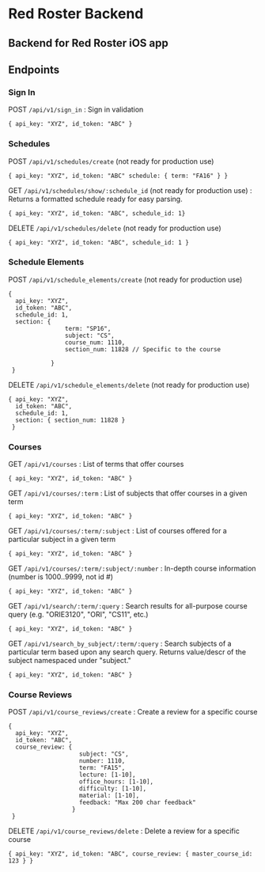 # Red Roster Backend 

## Backend for Red Roster iOS app 


## Endpoints 
### Sign In 

POST `/api/v1/sign_in` : Sign in validation 
	
	{ api_key: "XYZ", id_token: "ABC" }

### Schedules

POST `/api/v1/schedules/create` (not ready for production use)

	{ api_key: "XYZ", id_token: "ABC" schedule: { term: "FA16" } } 
	
	
GET `/api/v1/schedules/show/:schedule_id` (not ready for production use) : Returns a formatted schedule ready for easy parsing.  

	{ api_key: "XYZ", id_token: "ABC", schedule_id: 1} 

	
DELETE `/api/v1/schedules/delete` (not ready for production use)

	{ api_key: "XYZ", id_token: "ABC", schedule_id: 1 } 
	
### Schedule Elements 
	
POST `/api/v1/schedule_elements/create` (not ready for production use)

	{ 
	  api_key: "XYZ", 
	  id_token: "ABC", 
	  schedule_id: 1, 
	  section: { 
	  				term: "SP16",
	  				subject: "CS",
	  				course_num: 1110,
	  				section_num: 11828 // Specific to the course 
	  	
	  			}
	 }
	 
DELETE `/api/v1/schedule_elements/delete` (not ready for production use)

	{ api_key: "XYZ",
	  id_token: "ABC",
	  schedule_id: 1,
	  section: { section_num: 11828 } 
	 }
### Courses 
	
GET `/api/v1/courses` : List of terms that offer courses 

	{ api_key: "XYZ", id_token: "ABC" } 

GET `/api/v1/courses/:term` : List of subjects that offer courses in a given term 

	{ api_key: "XYZ", id_token: "ABC" } 

GET `/api/v1/courses/:term/:subject` : List of courses offered for a particular subject in a given term 

	{ api_key: "XYZ", id_token: "ABC" } 

GET `/api/v1/courses/:term/:subject/:number` : In-depth course information (number is 1000..9999, not id #)

	{ api_key: "XYZ", id_token: "ABC" } 

GET `/api/v1/search/:term/:query` : Search results for all-purpose course query (e.g. "ORIE3120", "ORI", "CS11", etc.) 
	
	{ api_key: "XYZ", id_token: "ABC" } 
	
GET `/api/v1/search_by_subject/:term/:query` : Search subjects of a particular term based upon any search query.  Returns value/descr of the subject namespaced under "subject."

	{ api_key: "XYZ", id_token: "ABC" }
	
 
### Course Reviews 

POST `/api/v1/course_reviews/create` : Create a review for a specific course 

	{ 
	  api_key: "XYZ", 
	  id_token: "ABC",
	  course_review: { 
	  					subject: "CS", 
	  					number: 1110, 
	  					term: "FA15",
	  					lecture: [1-10],
	  					office_hours: [1-10],
	  					difficulty: [1-10],
	  					material: [1-10],
	  					feedback: "Max 200 char feedback" 
	  				  } 
	 } 
	 

DELETE `/api/v1/course_reviews/delete` : Delete a review for a specific course 

	{ api_key: "XYZ", id_token: "ABC", course_review: { master_course_id: 123 } }
	




